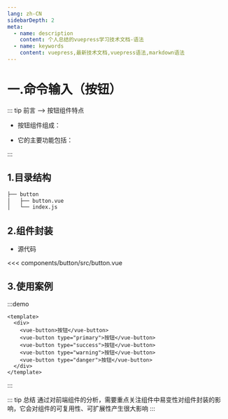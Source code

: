 ```yaml
---
lang: zh-CN
sidebarDepth: 2
meta:
  - name: description
    content: 个人总结的vuepress学习技术文档-语法
  - name: keywords
    content: vuepress,最新技术文档,vuepress语法,markdown语法
---
```


# 一.命令输入（按钮）

::: tip 前言 --> 按钮组件特点

- 按钮组件组成：

- 它的主要功能包括：

:::

## 1.目录结构

```sh
├── button
│   ├── button.vue
│   └── index.js
```

## 2.组件封装

- 源代码

<<< components/button/src/button.vue

## 3.使用案例

:::demo

```vue
<template>
  <div>
    <vue-button>按钮</vue-button>
    <vue-button type="primary">按钮</vue-button>
    <vue-button type="success">按钮</vue-button>
    <vue-button type="warning">按钮</vue-button>
    <vue-button type="danger">按钮</vue-button>
  </div>
</template>
```

:::

::: tip 总结
通过对前端组件的分析，需要重点关注组件中易变性对组件封装的影响，它会对组件的可复用性、可扩展性产生很大影响
:::
